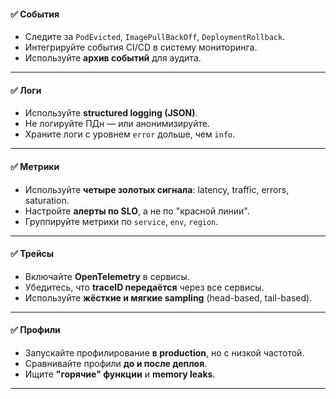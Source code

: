 #### ✅ **События**

- Следите за `PodEvicted`, `ImagePullBackOff`, `DeploymentRollback`.
- Интегрируйте события CI/CD в систему мониторинга.
- Используйте **архив событий** для аудита.

---
#### ✅ **Логи**

- Используйте **structured logging (JSON)**.
- Не логируйте ПДн — или анонимизируйте.
- Храните логи с уровнем `error` дольше, чем `info`.

---
#### ✅ **Метрики**

- Используйте **четыре золотых сигнала**: latency, traffic, errors, saturation.
- Настройте **алерты по SLO**, а не по "красной линии".
- Группируйте метрики по `service`, `env`, `region`.

---
#### ✅ **Трейсы**

- Включайте **OpenTelemetry** в сервисы.
- Убедитесь, что **traceID передаётся** через все сервисы.
- Используйте **жёсткие и мягкие sampling** (head-based, tail-based).

---
#### ✅ **Профили**

- Запускайте профилирование **в production**, но с низкой частотой.
- Сравнивайте профили **до и после деплоя**.
- Ищите **"горячие" функции** и **memory leaks**.

---

